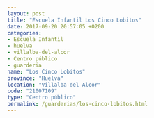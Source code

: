 ```yaml
---
layout: post
title: "Escuela Infantil Los Cinco Lobitos"
date: 2017-09-20 20:57:05 +0200
categories:
- Escuela Infantil
- huelva
- villalba-del-alcor
- Centro público
- guarderia
name: "Los Cinco Lobitos"
province: "Huelva"
location: "Villalba del Alcor"
code: "21007109"
type: "Centro público"
permalink: /guarderias/los-cinco-lobitos.html
---
```

